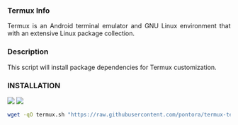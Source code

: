 ### Termux Info
<p align=justify>
Termux is an Android terminal emulator and GNU Linux environment that with an extensive Linux package collection.<br>
</p>

### Description
<p align=justify>
This script will install package dependencies for Termux customization. 
</p>

### INSTALLATION
![](https://img.shields.io/badge/ANDROID-3DDC84?style=flat&color=brightgreen&logo=android&logoColor=white)
![](https://img.shields.io/badge/BASH_SCRIPT-%23121011.svg?style=flat&color=darkslategray&logo=gnu-bash&logoColor=white)
```bash
wget -qO termux.sh "https://raw.githubusercontent.com/pontora/termux-terminal/main/termux.sh"; chmod +x termux.sh; ./termux.sh;
```
